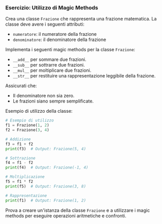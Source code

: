 ### Esercizio: Utilizzo di Magic Methods

Crea una classe `Frazione` che rappresenta una frazione matematica. La classe deve avere i seguenti attributi:

- `numeratore`: il numeratore della frazione
- `denominatore`: il denominatore della frazione

Implementa i seguenti magic methods per la classe `Frazione`:

- `__add__` per sommare due frazioni.
- `__sub__` per sottrarre due frazioni.
- `__mul__` per moltiplicare due frazioni.
- `__str__` per restituire una rappresentazione leggibile della frazione.

Assicurati che:

- Il denominatore non sia zero.
- Le frazioni siano sempre semplificate.

Esempio di utilizzo della classe:

```python
# Esempio di utilizzo
f1 = Frazione(1, 2)
f2 = Frazione(3, 4)

# Addizione
f3 = f1 + f2
print(f3)  # Output: Frazione(5, 4)

# Sottrazione
f4 = f1 - f2
print(f4)  # Output: Frazione(-1, 4)

# Moltiplicazione
f5 = f1 * f2
print(f5)  # Output: Frazione(3, 8)

# Rappresentazione
print(f1)  # Output: Frazione(1, 2)
```

Prova a creare un'istanza della classe `Frazione` e a utilizzare i magic methods per eseguire operazioni aritmetiche e confronti.
